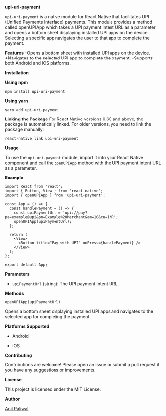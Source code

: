**upi-uri-payment**

`upi-uri-payment` is a native module for React Native that facilitates UPI (Unified Payments Interface) payments. This module provides a method called openUPIApp which takes a UPI payment intent URL as a parameter and opens a bottom sheet displaying installed UPI apps on the device. Selecting a specific app navigates the user to that app to complete the payment.

**Features**
-Opens a bottom sheet with installed UPI apps on the device.
+Navigates to the selected UPI app to complete the payment.
-Supports both Android and iOS platforms.

**Installation**

**Using npm**
```
npm install upi-uri-payment
```

**Using yarn**
```
yarn add upi-uri-payment
```


**Linking the Package**
For React Native versions 0.60 and above, the package is automatically linked. For older versions, you need to link the package manually:

```
react-native link upi-uri-payment
```

**Usage** 

To use the `upi-uri-payment` module, import it into your React Native component and call the `openUPIApp` method with the UPI payment intent URL as a parameter.

**Example**

```
import React from 'react';
import { Button, View } from 'react-native';
import { openUPIApp } from 'upi-uri-payment';

const App = () => {
  const handlePayment = () => {
    const upiPaymentUrl = 'upi://pay?pa=example@upi&pn=Example%20Merchant&am=10&cu=INR';
    openUPIApp(upiPaymentUrl);
  };

  return (
    <View>
      <Button title="Pay with UPI" onPress={handlePayment} />
    </View>
  );
};

export default App;
```

**Parameters**

- `upiPaymentUrl` (string): The UPI payment intent URL.

**Methods**

`openUPIApp(upiPaymentUrl)`

Opens a bottom sheet displaying installed UPI apps and navigates to the selected app for completing the payment.

**Platforms Supported**

- Android
+ iOS

**Contributing**

Contributions are welcome! Please open an issue or submit a pull request if you have any suggestions or improvements.

**License**

This project is licensed under the MIT License.

**Author**

[Anil Paliwal](https://github.com/anilpaliwal)
